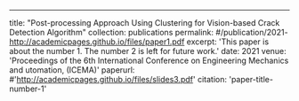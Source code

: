 ---
title: "Post-processing Approach Using Clustering for Vision-based Crack Detection Algorithm"
collection: publications
permalink: #/publication/2021-http://academicpages.github.io/files/paper1.pdf
excerpt: 'This paper is about the number 1. The number 2 is left for future work.'
date: 2021
venue: 'Proceedings of the 6th International Conference on Engineering Mechanics and utomation, (ICEMA)'
paperurl: #'http://academicpages.github.io/files/slides3.pdf'
citation: 'paper-title-number-1'
<!-- ---
This paper is about the number 1. The number 2 is left for future work.

[Download paper here](http://academicpages.github.io/files/slides3.pdf)

Recommended citation: paper-title-number-1 -->